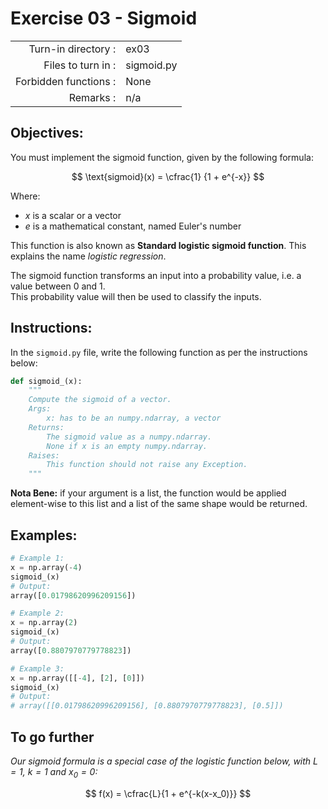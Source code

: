 # Exercise 03 - Sigmoid

|                         |                         |
| -----------------------:| ----------------------- |
|   Turn-in directory :   |  ex03                   |
|   Files to turn in :    |  sigmoid.py             |
|   Forbidden functions : |  None                   |
|   Remarks :             |  n/a                    |

## Objectives:
You must implement the sigmoid function, given by the following formula:  

$$
\text{sigmoid}(x) = \cfrac{1} {1 + e^{-x}}
$$

Where:  
* $x$ is a scalar or a vector
* $e$ is a mathematical constant, named Euler's number

This function is also known as **Standard logistic sigmoid function**. This explains the name *logistic regression*.

The sigmoid function transforms an input into a probability value, i.e. a value between 0 and 1.  
This probability value will then be used to classify the inputs.  

## Instructions:
In the `sigmoid.py` file, write the following function as per the instructions below: 
```python
def sigmoid_(x):
    """
    Compute the sigmoid of a vector.
    Args:
        x: has to be an numpy.ndarray, a vector
    Returns: 
        The sigmoid value as a numpy.ndarray.
        None if x is an empty numpy.ndarray.
    Raises:
        This function should not raise any Exception.
    """
```

**Nota Bene:** if your argument is a list, the function would be applied element-wise to this list and a list of the same shape would be returned.
      
## Examples:
```python
# Example 1:
x = np.array(-4)
sigmoid_(x)
# Output:
array([0.01798620996209156])

# Example 2:
x = np.array(2)
sigmoid_(x)
# Output:
array([0.8807970779778823])

# Example 3:
x = np.array([[-4], [2], [0]])
sigmoid_(x)
# Output:
# array([[0.01798620996209156], [0.8807970779778823], [0.5]])
```
## To go further
*Our sigmoid formula is a special case of the logistic function below, with $L = 1$, $k = 1$ and $x_0 = 0$:*

$$
f(x) = \cfrac{L}{1 + e^{-k(x-x_0)}}
$$
